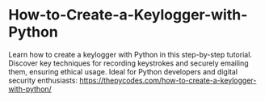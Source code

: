 # How-to-Create-a-Keylogger-with-Python
Learn how to create a keylogger with Python in this step-by-step tutorial. Discover key techniques for recording keystrokes and securely emailing them, ensuring ethical usage. Ideal for Python developers and digital security enthusiasts:
https://thepycodes.com/how-to-create-a-keylogger-with-python/
